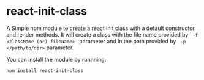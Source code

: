 # react-init-class
A Simple npm module to create a react init class with a default constructor and render methods. 
It will create a class with the file name provided by <code> -f <className (or) fileName> </code> parameter and in the path provided by <code> -p </path/to/dir></code> parameter.


You can install the module by runnning:

<code>npm install react-init-class</code>

